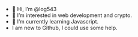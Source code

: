 - 👋 Hi, I’m @log543
- 👀 I’m interested in web development and crypto.
- 🌱 I’m currently learning Javascript.
- I am new to Github, I could use some help.

<!---
log543/log543 is a ✨ special ✨ repository because its `README.md` (this file) appears on your GitHub profile.
You can click the Preview link to take a look at your changes.
--->
